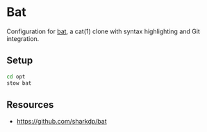 # Bat

Configuration for [bat](https://github.com/sharkdp/bat), a cat(1) clone with
syntax highlighting and Git integration.

## Setup

```bash
cd opt
stow bat
```

## Resources

- https://github.com/sharkdp/bat
